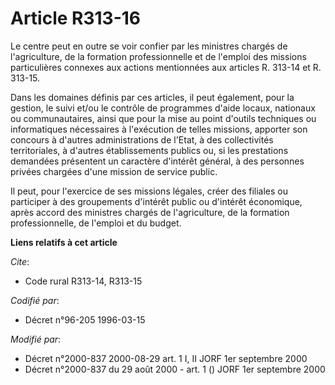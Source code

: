 # Article R313-16

Le centre peut en outre se voir confier par les ministres chargés de l'agriculture, de la formation professionnelle et de
l'emploi des missions particulières connexes aux actions mentionnées aux articles R. 313-14 et R. 313-15.

Dans les domaines définis par ces articles, il peut également, pour la gestion, le suivi et/ou le contrôle de programmes
d'aide locaux, nationaux ou communautaires, ainsi que pour la mise au point d'outils techniques ou informatiques nécessaires
à l'exécution de telles missions, apporter son concours à d'autres administrations de l'Etat, à des collectivités
territoriales, à d'autres établissements publics ou, si les prestations demandées présentent un caractère d'intérêt général,
à des personnes privées chargées d'une mission de service public.

Il peut, pour l'exercice de ses missions légales, créer des filiales ou participer à des groupements d'intérêt public ou
d'intérêt économique, après accord des ministres chargés de l'agriculture, de la formation professionnelle, de l'emploi et du
budget.

**Liens relatifs à cet article**

_Cite_:

  - Code rural R313-14, R313-15

_Codifié par_:

  - Décret n°96-205 1996-03-15

_Modifié par_:

  - Décret n°2000-837 2000-08-29 art. 1 I, II JORF 1er septembre 2000
  - Décret n°2000-837 du 29 août 2000 - art. 1 () JORF 1er septembre 2000
